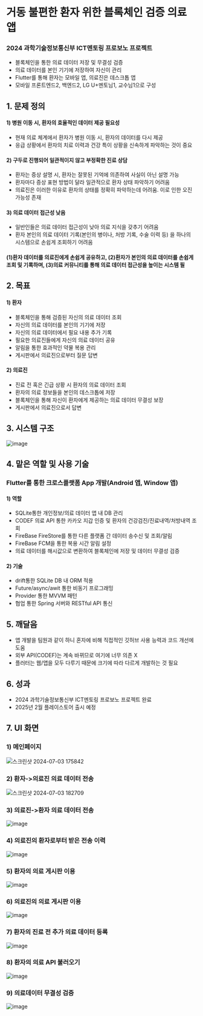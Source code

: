# 거동 불편한 환자 위한 블록체인 검증 의료 앱
### 2024 과학기술정보통신부 ICT멘토링 프로보노 프로젝트
- 블록체인을 통한 의료 데이터 저장 및 무결성 검증
- 의료 데이터를 본인 기기에 저장하여 자신이 관리
- Flutter를 통해 환자는 모바일 앱, 의료진은 데스크톱 앱 
- 모바일 프론트엔드2, 백엔드2, LG U+멘토님1, 교수님1으로 구성

## 1. 문제 정의
#### 1) 병원 이동 시, 환자의 효율적인 데이터 제공 필요성
  - 현재 의료 체계에서 환자가 병원 이동 시, 환자의 데이터를 다시 제공
  - 응급 상황에서 환자의 치료 이력과 건강 특이 상황을 신속하게 파악하는 것이 중요
#### 2) 구두로 진행되어 일관적이지 않고 부정확한 진료 상담
  - 환자는 증상 설명 시, 환자는 잘못된 기억에 의존하여 사실이 아닌 설명 가능
  - 환자마다 증상 표현 방법이 달라 일관적으로 환자 상태 파악하기 어려움
  - 의료진은 이러한 이유로 환자의 상태를 정확히 파악하는데 어려움. 이로 인한 오진 가능성 존재
#### 3) 의료 데이터 접근성 낮음
  - 일반인들은 의료 데이터 접근성이 낮아 의료 지식을 갖추기 어려움 
  - 환자 본인의 의료 데이터 기록(본인의 병이나, 처방 기록, 수술 이력 등) 을 하나의 시스템으로 손쉽게 조회하기 어려움
#### (1)환자 데이터를 의료진에게 손쉽게 공유하고, (2)환자가 본인의 의료 데이터를 손쉽게 조회 및 기록하며, (3)의료 커뮤니티를 통해 의료 데이터 접근성을 높이는 시스템 필

## 2. 목표
#### 1) 환자
 - 블록체인을 통해 검증된 자신의 의료 데이터 조회
 - 자신의 의료 데이터를 본인의 기기에 저장
 - 자신의 의료 데이터에서 필요 내용 추가 기록
 - 필요한 의료진들에게 자신의 의료 데이터 공유
 - 알림을 통한 효과적인 약물 복용 관리
 - 게시판에서 의료진으로부터 질문 답변
#### 2) 의료진
 - 진료 전 혹은 긴급 상황 시 환자의 의료 데이터 조회
 - 환자의 의료 정보들을 본인의 데스크톱에 저장
 - 블록체인을 통해 자신이 환자에게 제공하는 의료 데이터 무결성 보장
 - 게시판에서 의료진으로서 답변

## 3. 시스템 구조
![image](https://github.com/junghyunsoo24/portfolio-teenager-emotion-prevent-app-teenagers/assets/117528532/07d85dc9-4d0d-40ae-b013-8534f7c4afc7)

## 4. 맡은 역할 및 사용 기술
### Flutter를 통한 크로스플랫폼 App 개발(Android 앱, Window 앱)
#### 1) 역할
- SQLite통한 개인정보/의료 데이터 앱 내 DB 관리
- CODEF 의료 API 통한 카카오 지갑 인증 및 환자의 건강검진/진료내역/처방내역 조회
- FireBase FireStore를 통한 다른 플랫폼 간 데이터 송수신 및 조회/알림
- FireBase FCM을 통한 복용 시간 알림 설정
- 의료 데이터를 해시값으로 변환하여 블록체인에 저장 및 데이터 무결성 검증
#### 2) 기술
- drift통한 SQLite DB 내 ORM 적용
- Future/async/awit 통한 비동기 프로그래밍
- Provider 통한 MVVM 패턴
- 협업 통한 Spring 서버와 RESTful API 통신

## 5. 깨달음
 - 앱 개발을 팀원과 같이 하니 혼자에 비해 직접적인 깃허브 사용 능력과 코드 개선에 도움 
 - 외부 API(CODEF)는 계속 바뀌므로 여기에 너무 의존 X
 - 플러터는 웹/앱을 모두 다루기 때문에 크기에 따라 다르게 개발하는 것 필요

## 6. 성과
- 2024 과학기술정보통신부 ICT멘토링 프로보노 프로젝트 완료
- 2025년 2월 플레이스토어 출시 예정

## 7. UI 화면
### 1) 메인페이지
![스크린샷 2024-07-03 175842](https://github.com/junghyunsoo24/portfolio-teenager-emotion-prevent-app-teenagers/assets/117528532/81362a24-ed9c-463a-8865-52818c184f7c)
### 2) 환자->의료진 의료 데이터 전송
![스크린샷 2024-07-03 182709](https://github.com/junghyunsoo24/portfolio-teenager-emotion-prevent-app-teenagers/assets/117528532/b8d579f0-4d32-4ba6-97d8-10d4abaf93b8)
### 3) 의료진->환자 의료 데이터 전송
![image](https://github.com/junghyunsoo24/portfolio-teenager-emotion-prevent-app-teenagers/assets/117528532/534bfab3-7c03-4d53-8cea-9b8d1937643f)
### 4) 의료진의 환자로부터 받은 전송 이력
![image](https://github.com/junghyunsoo24/portfolio-teenager-emotion-prevent-app-teenagers/assets/117528532/23927bd4-331e-4f4d-97b0-786083dcfa39)
### 5) 환자의 의료 게시판 이용
![image](https://github.com/junghyunsoo24/portfolio-teenager-emotion-prevent-app-teenagers/assets/117528532/7647a3b6-0372-48d8-bbfd-a889c4cd80e2)
### 6) 의료진의 의료 게시판 이용
![image](https://github.com/junghyunsoo24/portfolio-teenager-emotion-prevent-app-teenagers/assets/117528532/d7cff2a3-2ff1-467d-a64a-bd30d16ff7d4)
### 7) 환자의 진료 전 추가 의료 데이터 등록
![image](https://github.com/junghyunsoo24/portfolio-teenager-emotion-prevent-app-teenagers/assets/117528532/6c7b8beb-2c1a-42f2-8fdc-6a1691e21900)
### 8) 환자의 의료 API 불러오기
![image](https://github.com/junghyunsoo24/portfolio-teenager-emotion-prevent-app-teenagers/assets/117528532/644ca5ea-4816-4692-9847-779d65d40b6b)
### 9) 의료데이터 무결성 검증
![image](https://github.com/junghyunsoo24/portfolio_flutter_blockchain_medical_web_app/assets/117528532/21249674-caea-4b56-9a0d-afd2f55e25c0)
